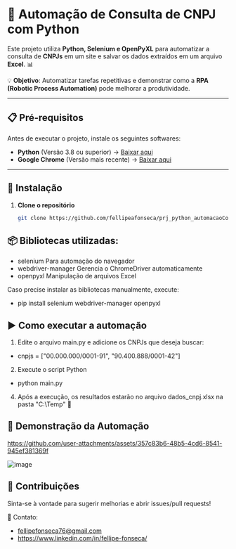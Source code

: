 
# 🚀 Automação de Consulta de CNPJ com Python

Este projeto utiliza **Python, Selenium e OpenPyXL** para automatizar a consulta de **CNPJs** em um site e salvar os dados extraídos em um arquivo **Excel**. 📊  

💡 **Objetivo**: Automatizar tarefas repetitivas e demonstrar como a **RPA (Robotic Process Automation)** pode melhorar a produtividade.

---

## 📋 **Pré-requisitos**

Antes de executar o projeto, instale os seguintes softwares:

- **Python** (Versão 3.8 ou superior) → [Baixar aqui](https://www.python.org/downloads/)
- **Google Chrome** (Versão mais recente) → [Baixar aqui](https://www.google.com/chrome/)

---

## 🔧 **Instalação**

1. **Clone o repositório**  
   ```bash
   git clone https://github.com/fellipeafonseca/prj_python_automacaoConsultaCNPJ.git

## 📦 Bibliotecas utilizadas:
- selenium	Para automação do navegador
- webdriver-manager	Gerencia o ChromeDriver automaticamente
- openpyxl	Manipulação de arquivos Excel

Caso precise instalar as bibliotecas manualmente, execute:
- pip install selenium webdriver-manager openpyxl


## ▶️ Como executar a automação
1. Edite o arquivo main.py e adicione os CNPJs que deseja buscar:

- cnpjs = ["00.000.000/0001-91", "90.400.888/0001-42"]

2. Execute o script Python
- python main.py

4. Após a execução, os resultados estarão no arquivo dados_cnpj.xlsx na pasta "C:\Temp" 🎯

## 🎥 Demonstração da Automação

https://github.com/user-attachments/assets/357c83b6-48b5-4cd6-8541-945ef381369f

![image](https://github.com/user-attachments/assets/5310a3a8-cdcb-43b3-bf88-cbb754fe114d)


## 🤝 Contribuições
Sinta-se à vontade para sugerir melhorias e abrir issues/pull requests!

📩 Contato: 
- fellipefonseca76@gmail.com
- https://www.linkedin.com/in/fellipe-fonseca/
